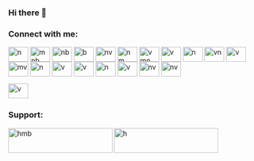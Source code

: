 ### Hi there 👋
<h3 align="left">Connect with me:</h3>
<p align="left">
<a href="https://linkedin.com/in/n" target="blank"><img align="center" src="https://raw.githubusercontent.com/rahuldkjain/github-profile-readme-generator/master/src/images/icons/Social/linked-in-alt.svg" alt="n" height="30" width="40" /></a>
<a href="https://stackoverflow.com/users/mnb" target="blank"><img align="center" src="https://raw.githubusercontent.com/rahuldkjain/github-profile-readme-generator/master/src/images/icons/Social/stack-overflow.svg" alt="mnb" height="30" width="40" /></a>
<a href="https://codesandbox.com/nb" target="blank"><img align="center" src="https://raw.githubusercontent.com/rahuldkjain/github-profile-readme-generator/master/src/images/icons/Social/codesandbox.svg" alt="nb" height="30" width="40" /></a>
<a href="https://kaggle.com/b" target="blank"><img align="center" src="https://raw.githubusercontent.com/rahuldkjain/github-profile-readme-generator/master/src/images/icons/Social/kaggle.svg" alt="b" height="30" width="40" /></a>
<a href="https://fb.com/nv" target="blank"><img align="center" src="https://raw.githubusercontent.com/rahuldkjain/github-profile-readme-generator/master/src/images/icons/Social/facebook.svg" alt="nv" height="30" width="40" /></a>
<a href="https://instagram.com/nm" target="blank"><img align="center" src="https://raw.githubusercontent.com/rahuldkjain/github-profile-readme-generator/master/src/images/icons/Social/instagram.svg" alt="nm" height="30" width="40" /></a>
<a href="https://dribbble.com/vmn" target="blank"><img align="center" src="https://raw.githubusercontent.com/rahuldkjain/github-profile-readme-generator/master/src/images/icons/Social/dribbble.svg" alt="vmn" height="30" width="40" /></a>
<a href="https://www.behance.net/v" target="blank"><img align="center" src="https://raw.githubusercontent.com/rahuldkjain/github-profile-readme-generator/master/src/images/icons/Social/behance.svg" alt="v" height="30" width="40" /></a>
<a href="https://hashnode.com/n" target="blank"><img align="center" src="https://raw.githubusercontent.com/rahuldkjain/github-profile-readme-generator/master/src/images/icons/Social/hashnode.svg" alt="n" height="30" width="40" /></a>
<a href="https://medium.com/vn" target="blank"><img align="center" src="https://raw.githubusercontent.com/rahuldkjain/github-profile-readme-generator/master/src/images/icons/Social/medium.svg" alt="vn" height="30" width="40" /></a>
<a href="https://www.youtube.com/c/v" target="blank"><img align="center" src="https://raw.githubusercontent.com/rahuldkjain/github-profile-readme-generator/master/src/images/icons/Social/youtube.svg" alt="v" height="30" width="40" /></a>
<a href="https://www.codechef.com/users/mv" target="blank"><img align="center" src="https://cdn.jsdelivr.net/npm/simple-icons@3.1.0/icons/codechef.svg" alt="mv" height="30" width="40" /></a>
<a href="https://www.hackerrank.com/n" target="blank"><img align="center" src="https://raw.githubusercontent.com/rahuldkjain/github-profile-readme-generator/master/src/images/icons/Social/hackerrank.svg" alt="n" height="30" width="40" /></a>
<a href="https://codeforces.com/profile/v" target="blank"><img align="center" src="https://raw.githubusercontent.com/rahuldkjain/github-profile-readme-generator/master/src/images/icons/Social/codeforces.svg" alt="v" height="30" width="40" /></a>
<a href="https://www.leetcode.com/v" target="blank"><img align="center" src="https://raw.githubusercontent.com/rahuldkjain/github-profile-readme-generator/master/src/images/icons/Social/leet-code.svg" alt="v" height="30" width="40" /></a>
<a href="https://www.hackerearth.com/n" target="blank"><img align="center" src="https://raw.githubusercontent.com/rahuldkjain/github-profile-readme-generator/master/src/images/icons/Social/hackerearth.svg" alt="n" height="30" width="40" /></a>
<a href="https://auth.geeksforgeeks.org/user/v" target="blank"><img align="center" src="https://raw.githubusercontent.com/rahuldkjain/github-profile-readme-generator/master/src/images/icons/Social/geeks-for-geeks.svg" alt="v" height="30" width="40" /></a>
<a href="https://www.topcoder.com/members/nv" target="blank"><img align="center" src="https://raw.githubusercontent.com/rahuldkjain/github-profile-readme-generator/master/src/images/icons/Social/topcoder.svg" alt="nv" height="30" width="40" /></a>
<a href="https://discord.gg/nv" target="blank"><img align="center" src="https://raw.githubusercontent.com/rahuldkjain/github-profile-readme-generator/master/src/images/icons/Social/discord.svg" alt="nv" height="30" width="40" /></a>
</p><img align="center" src="https://raw.githubusercontent.com/rahuldkjain/github-profile-readme-generator/master/src/images/icons/Social/behance.svg" alt="v" height="30" width="40" />
<h3 align="left">Support:</h3>
<p><a href="https://www.buymeacoffee.com/hmb"> <img align="left" src="https://i.pinimg.com/originals/aa/6b/8f/aa6b8ffa59a8d2cd830205ec11457706.gif" height="50" width="210" alt="hmb" /></a><a href="https://ko-fi.com/h"> <img align="left" src="https://cdn.ko-fi.com/cdn/kofi3.png?v=3" height="50" width="210" alt="h" /></a></p><br><br>
